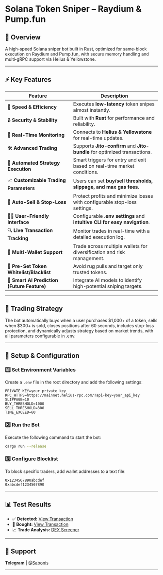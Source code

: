 # Solana Token Sniper – Raydium & Pump.fun  

## 📌 Overview  

A high-speed Solana sniper bot built in Rust, optimized for same-block execution on Raydium and Pump.fun, with secure memory handling and multi-gRPC support via Helius & Yellowstone.

---

## ⚡ Key Features  

| Feature | Description |
|---------|------------|
| 🚀 **Speed & Efficiency** | Executes **low-latency** token snipes almost instantly. |
| 🔒 **Security & Stability** | Built with **Rust** for performance and reliability. |
| 📡 **Real-Time Monitoring** | Connects to **Helius & Yellowstone** for real-time updates. |
| 🛠 **Advanced Trading** | Supports **Jito-confirm** and **Jito-bundle** for optimized transactions. |
| 🤖 **Automated Strategy Execution** | Smart triggers for entry and exit based on real-time market conditions. |
| 📈 **Customizable Trading Parameters** | Users can set **buy/sell thresholds, slippage, and max gas fees**. |
| 🔄 **Auto-Sell & Stop-Loss** | Protect profits and minimize losses with configurable stop-loss settings. |
| 👩‍💻 **User-Friendly Interface** | Configurable **.env settings** and **intuitive CLI for easy navigation**. |
| 🔍 **Live Transaction Tracking** | Monitor trades in real-time with a detailed execution log. |
| 🏦 **Multi-Wallet Support** | Trade across multiple wallets for diversification and risk management. |
| 🛒 **Pre-Set Token Whitelist/Blacklist** | Avoid rug pulls and target only trusted tokens. |
| 🎯 **Smart AI Prediction (Future Feature)** | Integrate AI models to identify high-potential sniping targets. |


---


## 🎯 Trading Strategy  

The bot automatically buys when a user purchases $1,000+ of a token, sells when $300+ is sold, closes positions after 60 seconds, includes stop-loss protection, and dynamically adjusts strategy based on market trends, with all parameters configurable in .env.

---

## 📌 Setup & Configuration

### 1️⃣ Set Environment Variables
Create a `.env` file in the root directory and add the following settings:

```plaintext
PRIVATE_KEY=your_private_key
RPC_HTTPS=https://mainnet.helius-rpc.com/?api-key=your_api_key
SLIPPAGE=10
BUY_THRESHOLD=1000
SELL_THRESHOLD=300
TIME_EXCEED=60
```

### 2️⃣ Run the Bot
Execute the following command to start the bot:

```sh
cargo run --release
```

### 3️⃣ Configure Blocklist
To block specific traders, add wallet addresses to a text file:

```plaintext
0x1234567890abcdef
0xabcdef1234567890
```

---


## 📊 Test Results

- ✅ **Detected:** [View Transaction](https://solscan.io/tx/5o7ajnZ9CRf7FBYEvydu8vapJJDWtKCvRFiTUBmbeu2FmmDhAQQy3c9YFFhpTucr2SZcrf2aUsDanEVjYgwN9kBc)
- 🛒 **Bought:** [View Transaction](https://solscan.io/tx/3vgim3MwJsdtahXqfW2DrzTAWpVQ8EUTed2cjzHuqxSfUpfp72mgzZhiVosWaCUHdqJTDHpQaYh5xN7rkHGmzqWv)
- 📈 **Trade Analysis:** [DEX Screener](https://dexscreener.com/solana/A1zZXCq2DmqwVD4fLDzmgQ3ceY6LQnMBVokejqnHpump)


---


## 💬 Support  
**Telegram** | [@Sabonis](https://t.me/sabonis_24) 


---

